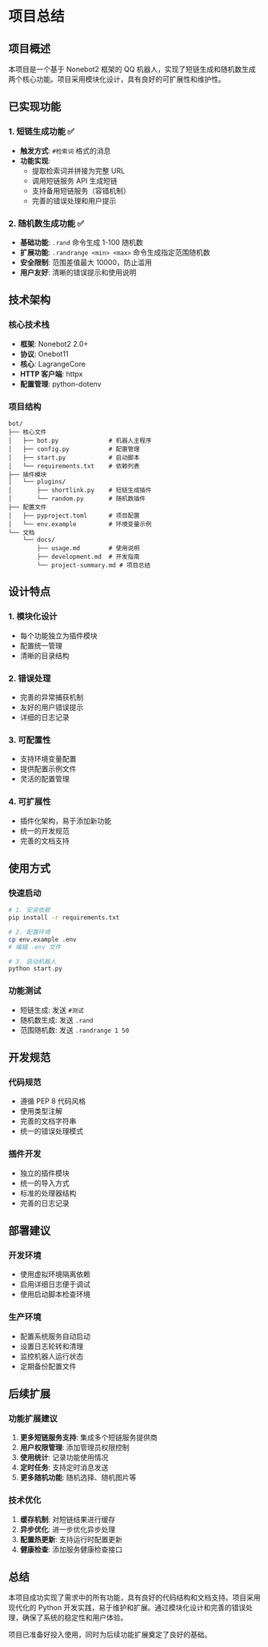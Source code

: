 # 项目总结

## 项目概述

本项目是一个基于 Nonebot2 框架的 QQ 机器人，实现了短链生成和随机数生成两个核心功能。项目采用模块化设计，具有良好的可扩展性和维护性。

## 已实现功能

### 1. 短链生成功能 ✅
- **触发方式**: `#检索词` 格式的消息
- **功能实现**: 
  - 提取检索词并拼接为完整 URL
  - 调用短链服务 API 生成短链
  - 支持备用短链服务（容错机制）
  - 完善的错误处理和用户提示

### 2. 随机数生成功能 ✅
- **基础功能**: `.rand` 命令生成 1-100 随机数
- **扩展功能**: `.randrange <min> <max>` 命令生成指定范围随机数
- **安全限制**: 范围差值最大 10000，防止滥用
- **用户友好**: 清晰的错误提示和使用说明

## 技术架构

### 核心技术栈
- **框架**: Nonebot2 2.0+
- **协议**: Onebot11
- **核心**: LagrangeCore
- **HTTP 客户端**: httpx
- **配置管理**: python-dotenv

### 项目结构
```
bot/
├── 核心文件
│   ├── bot.py              # 机器人主程序
│   ├── config.py           # 配置管理
│   ├── start.py            # 启动脚本
│   └── requirements.txt    # 依赖列表
├── 插件模块
│   └── plugins/
│       ├── shortlink.py    # 短链生成插件
│       └── random.py       # 随机数插件
├── 配置文件
│   ├── pyproject.toml      # 项目配置
│   └── env.example         # 环境变量示例
└── 文档
    └── docs/
        ├── usage.md        # 使用说明
        ├── development.md  # 开发指南
        └── project-summary.md # 项目总结
```

## 设计特点

### 1. 模块化设计
- 每个功能独立为插件模块
- 配置统一管理
- 清晰的目录结构

### 2. 错误处理
- 完善的异常捕获机制
- 友好的用户错误提示
- 详细的日志记录

### 3. 可配置性
- 支持环境变量配置
- 提供配置示例文件
- 灵活的配置管理

### 4. 可扩展性
- 插件化架构，易于添加新功能
- 统一的开发规范
- 完善的文档支持

## 使用方式

### 快速启动
```bash
# 1. 安装依赖
pip install -r requirements.txt

# 2. 配置环境
cp env.example .env
# 编辑 .env 文件

# 3. 启动机器人
python start.py
```

### 功能测试
- 短链生成: 发送 `#测试` 
- 随机数生成: 发送 `.rand`
- 范围随机数: 发送 `.randrange 1 50`

## 开发规范

### 代码规范
- 遵循 PEP 8 代码风格
- 使用类型注解
- 完善的文档字符串
- 统一的错误处理模式

### 插件开发
- 独立的插件模块
- 统一的导入方式
- 标准的处理器结构
- 完善的日志记录

## 部署建议

### 开发环境
- 使用虚拟环境隔离依赖
- 启用详细日志便于调试
- 使用启动脚本检查环境

### 生产环境
- 配置系统服务自动启动
- 设置日志轮转和清理
- 监控机器人运行状态
- 定期备份配置文件

## 后续扩展

### 功能扩展建议
1. **更多短链服务支持**: 集成多个短链服务提供商
2. **用户权限管理**: 添加管理员权限控制
3. **使用统计**: 记录功能使用情况
4. **定时任务**: 支持定时消息发送
5. **更多随机功能**: 随机选择、随机图片等

### 技术优化
1. **缓存机制**: 对短链结果进行缓存
2. **异步优化**: 进一步优化异步处理
3. **配置热更新**: 支持运行时配置更新
4. **健康检查**: 添加服务健康检查接口

## 总结

本项目成功实现了需求中的所有功能，具有良好的代码结构和文档支持。项目采用现代化的 Python 开发实践，易于维护和扩展。通过模块化设计和完善的错误处理，确保了系统的稳定性和用户体验。

项目已准备好投入使用，同时为后续功能扩展奠定了良好的基础。
